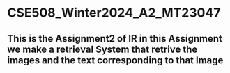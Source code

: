 # CSE508_Winter2024_A2_MT23047
## This is the Assignment2 of IR in this Assignment we make a retrieval System that retrive the images and the text corresponding to that Image
